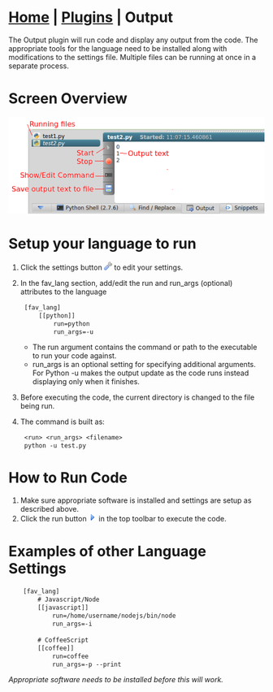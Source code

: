 <link rel="stylesheet" type="text/css" href="doc.css">

# [Home](start.html) | [Plugins](plugins.md) | Output

The Output plugin will run code and display any output from the code. The appropriate tools for the language need to be installed along with modifications to the settings file. Multiple files can be running at once in a separate process.

# Screen Overview
![](img/plugin_output.png)

# Setup your language to run
1. Click the settings button ![](../img/wrench.png) to edit your settings.
2. In the fav_lang section, add/edit the run and run_args (optional) attributes to the language

        [fav_lang]
            [[python]]
                run=python
                run_args=-u

    - The run argument contains the command or path to the executable to run your code against.
    - run_args is an optional setting for specifying additional arguments. For Python -u makes the output update as the code runs instead displaying only when it finishes.

3. Before executing the code, the current directory is changed to the file being run.
4. The command is built as:

        <run> <run_args> <filename>
        python -u test.py

# How to Run Code
1. Make sure appropriate software is installed and settings are setup as described above.
2. Click the run button ![](../img/tri_right.png) in the top toolbar to execute the code.

# Examples of other Language Settings

        [fav_lang]
            # Javascript/Node
            [[javascript]] 
                run=/home/username/nodejs/bin/node
                run_args=-i
            
            # CoffeeScript
            [[coffee]] 
                run=coffee
                run_args=-p --print

*Appropriate software needs to be installed before this will work.*